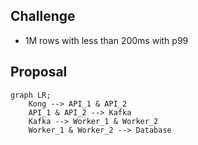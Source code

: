 ## Challenge

- 1M rows with less than 200ms with p99

## Proposal

```mermaid
graph LR;
    Kong --> API_1 & API_2
    API_1 & API_2 --> Kafka
    Kafka --> Worker_1 & Worker_2
    Worker_1 & Worker_2 --> Database
```